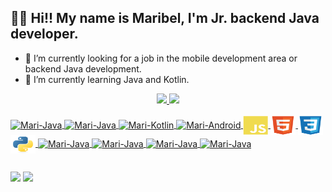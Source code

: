 ## 🙋‍♀️ Hi!! My name is Maribel, I'm Jr. backend Java developer.
- 🔭 I’m currently looking for a job in the mobile development area or backend Java development.
- 🌱 I’m currently learning Java and Kotlin.
<div align="center">
  <a href="https://github.com/maribelVia">
  <img widht="100" height="180em" src="https://github-readme-stats.vercel.app/api?username=maribelVia&show_icons=true&theme=radical&include_all_commits=true&count_private=true"/>
  <img height="180em" src="https://github-readme-stats.vercel.app/api/top-langs/?username=maribelVia&layout=compact&langs_count=7&theme=radical"/>
</div>
<div style="display: inline_block"><br>
  <img align="center" alt="Mari-Java" height="40" width="50" src="https://cdn.jsdelivr.net/gh/devicons/devicon/icons/java/java-original-wordmark.svg">
  <img align="center" alt="Mari-Java" height="40" width="50" src="https://cdn.jsdelivr.net/gh/devicons/devicon/icons/spring/spring-original-wordmark.svg">
  <img align="center" alt="Mari-Kotlin" height="40" width="50" src="https://cdn.jsdelivr.net/gh/devicons/devicon/icons/kotlin/kotlin-original-wordmark.svg">
  <img align="center" alt="Mari-Android" height="40" width="50" src="https://cdn.jsdelivr.net/gh/devicons/devicon/icons/android/android-plain.svg">
  <img align="center" alt="Mari-Js" height="30" width="40" src="https://raw.githubusercontent.com/devicons/devicon/master/icons/javascript/javascript-plain.svg">
  <img align="center" alt="Mari-HTML" height="30" width="40" src="https://raw.githubusercontent.com/devicons/devicon/master/icons/html5/html5-original.svg">
  <img align="center" alt="Mari-CSS" height="30" width="40" src="https://raw.githubusercontent.com/devicons/devicon/master/icons/css3/css3-original.svg">
  <img align="center" alt="Mari-Python" height="30" width="40" src="https://raw.githubusercontent.com/devicons/devicon/master/icons/python/python-original.svg">
  <img align="center" alt="Mari-Java" height="40" width="50" src="https://cdn.jsdelivr.net/gh/devicons/devicon/icons/php/php-plain.svg">
  <img align="center" alt="Mari-Java" height="40" width="50" src="https://cdn.jsdelivr.net/gh/devicons/devicon/icons/c/c-original.svg" />
  <img align="center" alt="Mari-Java" height="40" width="50" src="https://cdn.jsdelivr.net/gh/devicons/devicon/icons/mysql/mysql-original-wordmark.svg">
  <img align="center" alt="Mari-Java" height="40" width="50" src="https://cdn.jsdelivr.net/gh/devicons/devicon/icons/postgresql/postgresql-original-wordmark.svg">

</div>
  
  ##
  
<div> 

  <a href = "mailto:marivia001@gmail.com"><img src="https://img.shields.io/badge/-Gmail-%23333?style=for-the-badge&logo=gmail&logoColor=white" target="_blank"></a>
  <a href="https://www.linkedin.com/in/maribel-via-62b323170" target="_blank"><img src="https://img.shields.io/badge/-LinkedIn-%230077B5?style=for-the-badge&logo=linkedin&logoColor=white" target="_blank"></a>
 
</div>
